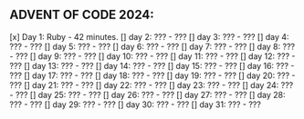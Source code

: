 ## ADVENT OF CODE 2024:
[x] Day 1: Ruby - 42 minutes.
[] day 2: ??? - ???
[] day 3: ??? - ???
[] day 4: ??? - ???
[] day 5: ??? - ???
[] day 6: ??? - ???
[] day 7: ??? - ???
[] day 8: ??? - ???
[] day 9: ??? - ???
[] day 10: ??? - ???
[] day 11: ??? - ???
[] day 12: ??? - ???
[] day 13: ??? - ???
[] day 14: ??? - ???
[] day 15: ??? - ???
[] day 16: ??? - ???
[] day 17: ??? - ???
[] day 18: ??? - ???
[] day 19: ??? - ???
[] day 20: ??? - ???
[] day 21: ??? - ???
[] day 22: ??? - ???
[] day 23: ??? - ???
[] day 24: ??? - ???
[] day 25: ??? - ???
[] day 26: ??? - ???
[] day 27: ??? - ???
[] day 28: ??? - ???
[] day 29: ??? - ???
[] day 30: ??? - ???
[] day 31: ??? - ???
